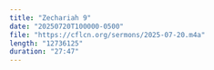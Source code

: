 ```yaml
---
title: "Zechariah 9"
date: "20250720T100000-0500"
file: "https://cflcn.org/sermons/2025-07-20.m4a"
length: "12736125"
duration: "27:47"
---
```

